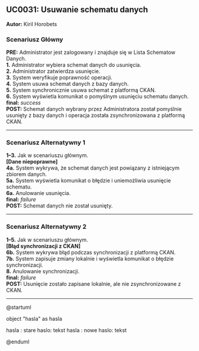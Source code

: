 ## UC0031: Usuwanie schematu danych

**Autor:** Kiril Horobets

### **Scenariusz Główny**

**PRE:** Administrator jest zalogowany i znajduje się w Lista Schematow Danych.  
**1.** Administrator wybiera schemat danych do usunięcia.  
**2.** Administrator zatwierdza usunięcie.  
**3.** System weryfikuje poprawność operacji.  
**4.** System usuwa schemat danych z bazy danych.  
**5.** System synchronicznie usuwa schemat z platformą CKAN.  
**6.** System wyświetla komunikat o pomyślnym usunięciu schematu danych.  
**final:** *success*  
**POST:** Schemat danych wybrany przez Administratora został pomyślnie usunięty z bazy danych i operacja została zsynchronizowana z platformą CKAN.

---

### **Scenariusz Alternatywny 1**

**1–3.** Jak w scenariuszu głównym.  
**[Dane niepoprawne]**  
**4a.** System wykrywa, że schemat danych jest powiązany z istniejącym zbiorem danych.  
**5a.** System wyświetla komunikat o błędzie i uniemożliwia usunięcie schematu.  
**6a.** Anulowanie usunięcia.  
**final:** *failure*  
**POST:** Schemat danych nie został usunięty.

---

### **Scenariusz Alternatywny 2**

**1–5.** Jak w scenariuszu głównym.  
**[Błąd synchronizacji z CKAN]**  
**6b.** System wykrywa błąd podczas synchronizacji z platformą CKAN.  
**7b.** System zapisuje zmiany lokalnie i wyświetla komunikat o błędzie synchronizacji.  
**8.** Anulowanie synchronizacji.  
**final:** *failure*  
**POST:** Usunięcie zostało zapisane lokalnie, ale nie zsynchronizowane z CKAN.

---
@startuml

object "hasla" as hasla

hasla : stare haslo: tekst
hasla : nowe haslo: tekst

@enduml
